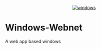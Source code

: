 <p align="center">
<a href="https://imgbb.com/"><img src="https://imgur.com/EWM9vR7.png" alt="windows" border="0"></a>
</p>

# Windows-Webnet
A web app based windows
